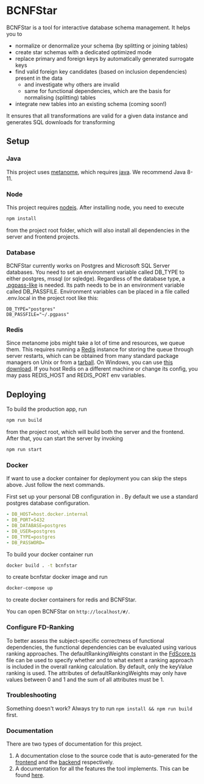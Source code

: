 # BCNFStar

BCNFStar is a tool for interactive database schema management. It helps you to

- normalize or denormalize your schema (by splitting or joining tables)
- create star schemas with a dedicated optimized mode
- replace primary and foreign keys by automatically generated surrogate keys
- find valid foreign key candidates (based on inclusion dependencies) present in the data
  - and investigate why others are invalid
  - same for functional dependencies, which are the basis for normalising (splitting) tables
- integrate new tables into an existing schema (coming soon!)

It ensures that all transformations are valid for a given data instance and generates SQL downloads for transforming

## Setup

### Java

This project uses [metanome](https://github.com/sekruse/metanome-cli), which requires [java](https://www.java.com/de/download/manual.jsp). We recommend Java 8-11.

### Node

This project requires [nodejs](https://nodejs.org/en/download/). After installing node, you need to execute

```bash
npm install
```

from the project root folder, which will also install all dependencies in the server and frontend projects.

### Database

BCNFStar currently works on Postgres and Microsoft SQL Server databases. You need to set an environment variable called DB_TYPE to either postgres, mssql (or sqledge). Regardless of the database type, a [.pgpass-like](https://www.postgresql.org/docs/9.3/libpq-pgpass.html) is needed. Its path needs to be in an environment variable called DB_PASSFILE. Environment variables can be placed in a file called .env.local in the project root like this:

```dotenv
DB_TYPE="postgres"
DB_PASSFILE="~/.pgpass"
```

### Redis

Since metanome jobs might take a lot of time and resources, we queue them. This requires running a [Redis](https://redis.io/) instance for storing the queue through server restarts, which can be obtained from many standard package managers on Unix or from a [tarball](https://redis.io/download). On Windows, you can use [this download](https://github.com/zkteco-home/redis-windows). If you host Redis on a different machine or change its config, you may pass REDIS_HOST and REDIS_PORT env variables.

## Deploying

To build the production app, run

```bash
npm run build
```

from the project root, which will build both the server and the frontend. After that, you can start the server by invoking

```bash
npm run start
```

### Docker

If want to use a docker container for deployment you can skip the steps above. Just follow the next commands.

First set up your personal DB configuration in [](docker-compose.yml). By default we use a standard postgres database configuration.

```yml
- DB_HOST=host.docker.internal
- DB_PORT=5432
- DB_DATABASE=postgres
- DB_USER=postgres
- DB_TYPE=postgres
- DB_PASSWORD=
```

To build your docker container run

```bash
docker build . -t bcnfstar
```

to create bcnfstar docker image and run

```bash
docker-compose up
```

to create docker containers for redis and BCNFStar.

You can open BCNFStar on `http://localhost/#/`.

### Configure FD-Ranking

To better assess the subject-specific correctness of functional dependencies, the functional dependencies can be evaluated using various ranking approaches. The defaultRankingWeights constant in the [FdScore.ts](frontend/src/model/schema/methodObjects/FdScore.ts) file can be used to specify whether and to what extent a ranking approach is included in the overall ranking calculation. By default, only the keyValue ranking is used. The attributes of defaultRankingWeights may only have values between 0 and 1 and the sum of all attributes must be 1.

### Troubleshooting

Something doesn't work? Always try to run `npm install && npm run build` first.

### Documentation

There are two types of documentation for this project.  

1. A documentation close to the source code that is auto-generated for the [frontend](frontend/documentation/) and the [backend](server/documentation/) respectively.
2. A documentation for all the features the tool implements. This can be found [here](documentation/index.md).
